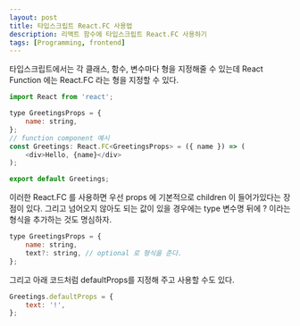 ```yaml
---
layout: post
title: 타입스크립트 React.FC 사용법
description: 리액트 함수에 타입스크립트 React.FC 사용하기
tags: [Programming, frontend]
---
```


타입스크립트에서는 각 클래스, 함수, 변수마다 형을 지정해줄 수 있는데 React Function 에는 React.FC 라는 형을 지정할 수 있다.

```js
import React from 'react';

type GreetingsProps = {
	name: string,
};
// function component 예시
const Greetings: React.FC<GreetingsProps> = ({ name }) => (
	<div>Hello, {name}</div>
);

export default Greetings;
```

이러한 React.FC 를 사용하면 우선 props 에 기본적으로 children 이 들어가있다는 장점이 있다. 그리고 넘어오지 않아도 되는 값이 있을 경우에는 type 변수명 뒤에 ? 이라는 형식을 추가하는 것도 명심하자.

```js
type GreetingsProps = {
	name: string,
	text?: string, // optional 로 형식을 준다.
};
```

그리고 아래 코드처럼 defaultProps를 지정해 주고 사용할 수도 있다.

```js
Greetings.defaultProps = {
	text: '!',
};
```
